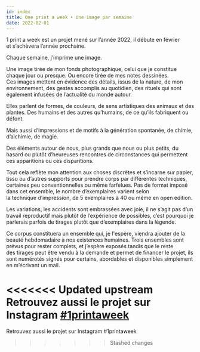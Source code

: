 ```yaml
---
id: index
title: One print a week • Une image par semaine
date: 2022-02-01
---
```


1 print a week est un projet mené sur l’année 2022, 
il débute en février et s’achèvera l’année prochaine.



Chaque semaine, j’imprime une image.

Une image tirée de mon fonds photographique, 
celui que je constitue chaque jour ou presque. 
Ou encore tirée de mes notes dessinées.
Ces images mettent en évidence des détails, issus de la nature, 
de mon environnement, des gestes accomplis au quotidien, 
des rituels qui sont également infusées de l’actualité du monde autour.

Elles parlent de formes, de couleurs, de sens artistiques des animaux et des plantes. 
Des humains et des autres qu’humains, de ce qu’ils fabriquent ou défont.

Mais aussi d’impressions et de motifs à la génération spontanée, de chimie, d’alchimie, de magie.

Des éléments autour de nous, plus grands que nous ou plus petits, 
du hasard ou plutôt d’heureuses rencontres 
de circonstances qui permettent ces apparitions ou ces disparitions.



Tout cela reflète mon attention aux choses discrètes et s’incarne sur papier, 
tissu ou d’autres supports pour prendre corps par différentes techniques, 
certaines peu conventionnelles ou même farfelues.
Pas de format imposé dans cet ensemble, 
le nombre d’exemplaires varient selon la technique d’impression, 
de 5 exemplaires à 40 ou même en open edition.

Les variations, les accidents sont embrassées avec joie, 
il ne s’agit pas d’un travail reproductif mais plutôt de l’expérience de possibles,
c’est pourquoi je parlerais parfois de tirages plutôt que d’exemplaires dans la légende.

Ce corpus constituera un ensemble qui, je l'espère, viendra ajouter de la beauté hebdomadaire à nos existences humaines.
Trois ensembles sont prévus pour rester complets, 
et j’espère exposés tandis que le reste des tirages peut être vendu à la demande 
et permet de financer le projet, ils sont numérotés signés pour certains, 
abordables et disponibles simplement en m’écrivant un mail.

<<<<<<< Updated upstream
Retrouvez aussi le projet sur Instagram [#1printaweek](https://www.instagram.com/explore/tags/1printaweek/)
=======
Retrouvez aussi le projet sur Instagram #1printaweek
>>>>>>> Stashed changes
